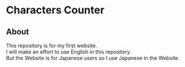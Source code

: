 # Characters Counter
## About
This repository is for my first website.\
I will make an effort to use English in this repository.\
But the Website is for Japanese users so I use Japanese in the Website.
